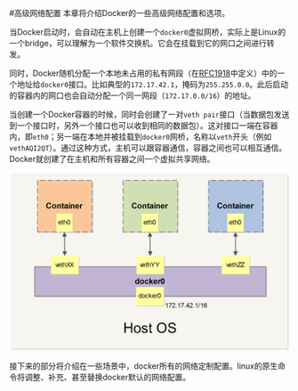 #高级网络配置
本章将介绍Docker的一些高级网络配置和选项。

当Docker启动时，会自动在主机上创建一个`docker0`虚拟网桥，实际上是Linux的一个bridge，可以理解为一个软件交换机。它会在挂载到它的网口之间进行转发。

同时，Docker随机分配一个本地未占用的私有网段（在[RFC1918](http://tools.ietf.org/html/rfc1918)中定义）中的一个地址给`docker0`接口。比如典型的`172.17.42.1`，掩码为`255.255.0.0`。此后启动的容器内的网口也会自动分配一个同一网段（`172.17.0.0/16`）的地址。

当创建一个Docker容器的时候，同时会创建了一对`veth pair`接口（当数据包发送到一个接口时，另外一个接口也可以收到相同的数据包）。这对接口一端在容器内，即`eth0`；另一端在本地并被挂载到`docker0`网桥，名称以`veth`开头（例如`vethAQI2QT`）。通过这种方式，主机可以跟容器通信，容器之间也可以相互通信。Docker就创建了在主机和所有容器之间一个虚拟共享网络。

![Docker网络](../_images/network.png)

接下来的部分将介绍在一些场景中，docker所有的网络定制配置。linux的原生命令将调整、补充、甚至替换docker默认的网络配置。
